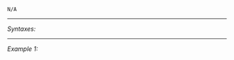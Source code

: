 `N/A`


---
*Syntaxes:*

<!-- [] call `BIS_fnc_moduleStrategicMapImage` -->

---
*Example 1:*

<!-- 
```sqf
[] call BIS_fnc_moduleStrategicMapImage;
``` -->